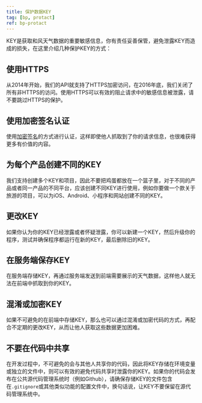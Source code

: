 ```yaml
---
title: 保护数据KEY
tag: [bp, protact]
ref: bp-protact
---
```


KEY是获取和风天气数据的重要敏感信息，你有责任妥善保管，避免泄露KEY而造成的损失，在这里介绍几种保护KEY的方式：

## 使用HTTPS

从2014年开始，我们的API就支持了HTTPS加密访问，在2016年底，我们关闭了所有非HTTPS的访问。使用HTTPS可以有效的阻止请求中的敏感信息被泄露，请不要跳过HTTPS的保护。

## 使用加密签名认证

使用[加密签名](/docs/resource/signature-auth/)的方式进行认证，这样即使他人抓取到了你的请求信息，也很难获得更多有价值的内容。

## 为每个产品创建不同的KEY

我们支持创建多个KEY和项目，因此不要把鸡蛋都放在一个篮子里，对于不同的产品或者同一产品的不同平台，应该创建不同KEY进行使用，例如你要做一个款关于旅游的项目，可以为iOS、Android、小程序和网站创建不同的KEY。

## 更改KEY

如果你认为你的KEY已经泄露或者怀疑泄露，你可以新建一个KEY，然后升级你的程序，测试并确保程序都运行在新的KEY，最后删除旧的KEY。

## 在服务端保存KEY

在服务端存储KEY，再通过服务端发送到前端需要展示的天气数据，这样他人就无法在前端中抓取到你的KEY。

## 混淆或加密KEY

如果不可避免的在前端中存储KEY，那么也可以通过混淆或加密代码的方式，再配合不定期的更改KEY，从而让他人获取这些数据更加困难。

## 不要在代码中共享

在开发过程中，不可避免的会与其他人共享你的代码，因此将KEY存储在环境变量或独立的文件中，则可以有效的避免代码共享时泄露你的KEY。如果你的代码会发布在公共源代码管理系统时（例如Github），请确保存储KEY的文件包含在`.gitignore`或其他类似功能的配置文件中，换句话说，让KEY不要保留在源代码管理系统中。